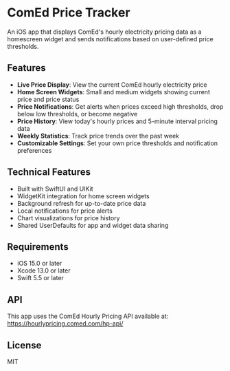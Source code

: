 # ComEd Price Tracker

An iOS app that displays ComEd's hourly electricity pricing data as a homescreen widget and sends notifications based on user-defined price thresholds.

## Features

- **Live Price Display**: View the current ComEd hourly electricity price
- **Home Screen Widgets**: Small and medium widgets showing current price and price status
- **Price Notifications**: Get alerts when prices exceed high thresholds, drop below low thresholds, or become negative
- **Price History**: View today's hourly prices and 5-minute interval pricing data
- **Weekly Statistics**: Track price trends over the past week
- **Customizable Settings**: Set your own price thresholds and notification preferences

## Technical Features

- Built with SwiftUI and UIKit
- WidgetKit integration for home screen widgets
- Background refresh for up-to-date price data
- Local notifications for price alerts
- Chart visualizations for price history
- Shared UserDefaults for app and widget data sharing

## Requirements

- iOS 15.0 or later
- Xcode 13.0 or later
- Swift 5.5 or later

## API

This app uses the ComEd Hourly Pricing API available at:
https://hourlypricing.comed.com/hp-api/

## License

MIT
